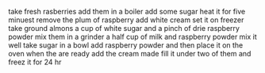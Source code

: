 take fresh rasberries
add them in a boiler
add some  sugar 
heat it for five minuest 
remove the plum of raspberry 
add white cream
set it on freezer
take ground almons
a cup of white sugar
and a pinch of drie raspberry powder
mix them in a grinder
a half cup of milk and raspberry powder
mix it well 
take sugar in a bowl
add raspberry powder
and then place it on the oven
when the are ready add the cream made
fill it under two of them 
and freez it for 24 hr
